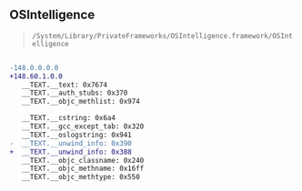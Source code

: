 ## OSIntelligence

> `/System/Library/PrivateFrameworks/OSIntelligence.framework/OSIntelligence`

```diff

-148.0.0.0.0
+148.60.1.0.0
   __TEXT.__text: 0x7674
   __TEXT.__auth_stubs: 0x370
   __TEXT.__objc_methlist: 0x974

   __TEXT.__cstring: 0x6a4
   __TEXT.__gcc_except_tab: 0x320
   __TEXT.__oslogstring: 0x941
-  __TEXT.__unwind_info: 0x390
+  __TEXT.__unwind_info: 0x388
   __TEXT.__objc_classname: 0x240
   __TEXT.__objc_methname: 0x16ff
   __TEXT.__objc_methtype: 0x550

```
